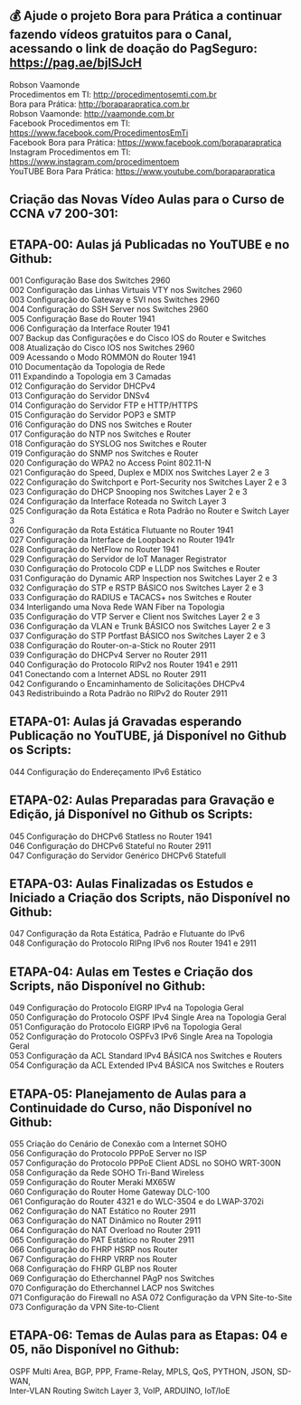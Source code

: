 ## 💰 Ajude o projeto Bora para Prática a continuar fazendo vídeos gratuitos para o Canal, acessando o link de doação do PagSeguro: https://pag.ae/bjlSJcH

Robson Vaamonde<br>
Procedimentos em TI: http://procedimentosemti.com.br<br>
Bora para Prática: http://boraparapratica.com.br<br>
Robson Vaamonde: http://vaamonde.com.br<br>
Facebook Procedimentos em TI: https://www.facebook.com/ProcedimentosEmTi<br>
Facebook Bora para Prática: https://www.facebook.com/boraparapratica<br>
Instagram Procedimentos em TI: https://www.instagram.com/procedimentoem<br>
YouTUBE Bora Para Prática: https://www.youtube.com/boraparapratica<br>

## **Criação das Novas Vídeo Aulas para o Curso de CCNA v7 200-301:**

## **ETAPA-00: Aulas já Publicadas no YouTUBE e no Github:**
001 Configuração Base dos Switches 2960<br>
002 Configuração das Linhas Virtuais VTY nos Switches 2960<br>
003 Configuração do Gateway e SVI nos Switches 2960<br>
004 Configuração do SSH Server nos Switches 2960<br>
005 Configuração Base do Router 1941<br>
006 Configuração da Interface Router 1941<br>
007 Backup das Configurações e do Cisco IOS do Router e Switches<br>
008 Atualização do Cisco IOS nos Switches 2960<br>
009 Acessando o Modo ROMMON do Router 1941<br>
010 Documentação da Topologia de Rede<br>
011 Expandindo a Topologia em 3 Camadas<br>
012 Configuração do Servidor DHCPv4<br>
013 Configuração do Servidor DNSv4<br>
014 Configuração do Servidor FTP e HTTP/HTTPS<br>
015 Configuração do Servidor POP3 e SMTP<br>
016 Configuração do DNS nos Switches e Router<br>
017 Configuração do NTP nos Switches e Router<br>
018 Configuração do SYSLOG nos Switches e Router<br>
019 Configuração do SNMP nos Switches e Router<br>
020 Configuração do WPA2 no Access Point 802.11-N<br>
021 Configuração do Speed, Duplex e MDIX nos Switches Layer 2 e 3<br>
022 Configuração do Switchport e Port-Security nos Switches Layer 2 e 3<br>
023 Configuração do DHCP Snooping nos Switches Layer 2 e 3<br>
024 Configuração da Interface Roteada no Switch Layer 3<br>
025 Configuração da Rota Estática e Rota Padrão no Router e Switch Layer 3<br>
026 Configuração da Rota Estática Flutuante no Router 1941<br>
027 Configuração da Interface de Loopback no Router 1941r<br>
028 Configuração do NetFlow no Router 1941<br>
029 Configuração do Servidor de IoT Manager Registrator<br>
030 Configuração do Protocolo CDP e LLDP nos Switches e Router<br>
031 Configuração do Dynamic ARP Inspection nos Switches Layer 2 e 3<br>
032 Configuração do STP e RSTP BÁSICO nos Switches Layer 2 e 3<br>
033 Configuração do RADIUS e TACACS+ nos Switches e Router<br>
034 Interligando uma Nova Rede WAN Fiber na Topologia<br>
035 Configuração do VTP Server e Client nos Switches Layer 2 e 3<br>
036 Configuração da VLAN e Trunk BÁSICO nos Switches Layer 2 e 3<br>
037 Configuração do STP Portfast BÁSICO nos Switches Layer 2 e 3<br>
038 Configuração do Router-on-a-Stick no Router 2911<br>
039 Configuração do DHCPv4 Server no Router 2911<br>
040 Configuração do Protocolo RIPv2 nos Router 1941 e 2911<br>
041 Conectando com a Internet ADSL no Router 2911<br>
042 Configurando o Encaminhamento de Solicitações DHCPv4<br>
043 Redistribuindo a Rota Padrão no RIPv2 do Router 2911

## **ETAPA-01: Aulas já Gravadas esperando Publicação no YouTUBE, já Disponível no Github os Scripts:**
044 Configuração do Endereçamento IPv6 Estático

## **ETAPA-02: Aulas Preparadas para Gravação e Edição, já Disponível no Github os Scripts:**
045 Configuração do DHCPv6 Statless no Router 1941<br>
046 Configuração do DHCPv6 Stateful no Router 2911<br>
047 Configuração do Servidor Genérico DHCPv6 Statefull

## **ETAPA-03: Aulas Finalizadas os Estudos e Iniciado a Criação dos Scripts, não Disponível no Github:**
047 Configuração da Rota Estática, Padrão e Flutuante do IPv6<br>
048 Configuração do Protocolo RIPng IPv6 nos Router 1941 e 2911

## **ETAPA-04: Aulas em Testes e Criação dos Scripts, não Disponível no Github:**
049 Configuração do Protocolo EIGRP IPv4 na Topologia Geral<br>
050 Configuração do Protocolo OSPF IPv4 Single Area na Topologia Geral<br>
051 Configuração do Protocolo EIGRP IPv6 na Topologia Geral<br>
052 Configuração do Protocolo OSPFv3 IPv6 Single Area na Topologia Geral<br>
053 Configuração da ACL Standard IPv4 BÁSICA nos Switches e Routers<br>
054 Configuração da ACL Extended IPv4 BÁSICA nos Switches e Routers

## **ETAPA-05: Planejamento de Aulas para a Continuidade do Curso, não Disponível no Github:**
055 Criação do Cenário de Conexão com a Internet SOHO<br>
056 Configuração do Protocolo PPPoE Server no ISP<br>
057 Configuração do Protocolo PPPoE Client ADSL no SOHO WRT-300N<br>
058 Configuração da Rede SOHO Tri-Band Wireless<br>
059 Configuração do Router Meraki MX65W<br>
060 Configuração do Router Home Gateway DLC-100<br>
061 Configuração do Router 4321 e do WLC-3504 e do LWAP-3702i<br>
062 Configuração do NAT Estático no Router 2911<br>
063 Configuração do NAT Dinâmico no Router 2911<br>
064 Configuração do NAT Overload no Router 2911<br>
065 Configuração do PAT Estático no Router 2911<br>
066 Configuração do FHRP HSRP nos Router<br>
067 Configuração do FHRP VRRP nos Router<br>
068 Configuração do FHRP GLBP nos Router<br>
069 Configuração do Etherchannel PAgP nos Switches<br>
070 Configuração do Etherchannel LACP nos Switches<br>
071 Configuração do Firewall no ASA 
072 Configuração da VPN Site-to-Site
073 Configuração da VPN Site-to-Client

## **ETAPA-06: Temas de Aulas para as Etapas: 04 e 05, não Disponível no Github:**
OSPF Multi Area, BGP, PPP, Frame-Relay, MPLS, QoS, PYTHON, JSON, SD-WAN,<br>
Inter-VLAN Routing Switch Layer 3, VoIP, ARDUINO, IoT/IoE